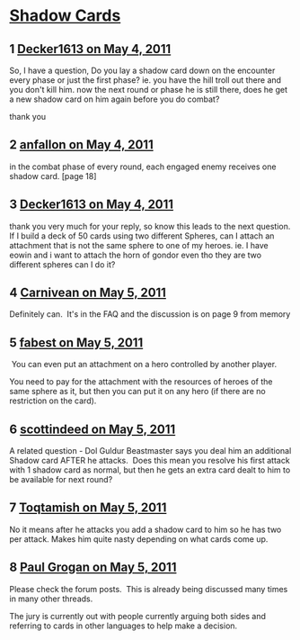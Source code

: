 # [Shadow Cards](https://community.fantasyflightgames.com/topic/46285-shadow-cards/)

## 1 [Decker1613 on May 4, 2011](https://community.fantasyflightgames.com/topic/46285-shadow-cards/?do=findComment&comment=463718)

So, I have a question, Do you lay a shadow card down on the encounter every phase or just the first phase? ie. you have the hill troll out there and you don't kill him. now the next round or phase he is still there, does he get a new shadow card on him again before you do combat?

thank you

## 2 [anfallon on May 4, 2011](https://community.fantasyflightgames.com/topic/46285-shadow-cards/?do=findComment&comment=463719)

in the combat phase of every round, each engaged enemy receives one shadow card. [page 18]

## 3 [Decker1613 on May 4, 2011](https://community.fantasyflightgames.com/topic/46285-shadow-cards/?do=findComment&comment=463721)

thank you very much for your reply, so know this leads to the next question. If I build a deck of 50 cards using two different Spheres, can I attach an attachment that is not the same sphere to one of my heroes. ie. I have eowin and i want to attach the horn of gondor even tho they are two different spheres can I do it?

## 4 [Carnivean on May 5, 2011](https://community.fantasyflightgames.com/topic/46285-shadow-cards/?do=findComment&comment=463731)

Definitely can.  It's in the FAQ and the discussion is on page 9 from memory

## 5 [fabest on May 5, 2011](https://community.fantasyflightgames.com/topic/46285-shadow-cards/?do=findComment&comment=463796)

 You can even put an attachment on a hero controlled by another player.

You need to pay for the attachment with the resources of heroes of the same sphere as it, but then you can put it on any hero (if there are no restriction on the card).

## 6 [scottindeed on May 5, 2011](https://community.fantasyflightgames.com/topic/46285-shadow-cards/?do=findComment&comment=463907)

A related question - Dol Guldur Beastmaster says you deal him an additional Shadow card AFTER he attacks.  Does this mean you resolve his first attack with 1 shadow card as normal, but then he gets an extra card dealt to him to be available for next round?

## 7 [Toqtamish on May 5, 2011](https://community.fantasyflightgames.com/topic/46285-shadow-cards/?do=findComment&comment=463913)

No it means after he attacks you add a shadow card to him so he has two per attack. Makes him quite nasty depending on what cards come up.

## 8 [Paul Grogan on May 5, 2011](https://community.fantasyflightgames.com/topic/46285-shadow-cards/?do=findComment&comment=463914)

Please check the forum posts.  This is already being discussed many times in many other threads.

The jury is currently out with people currently arguing both sides and referring to cards in other languages to help make a decision.


